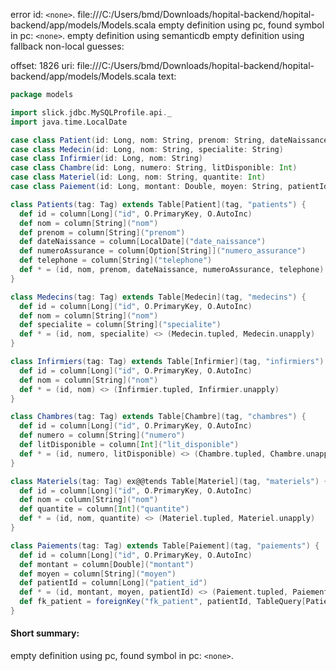 error id: `<none>`.
file:///C:/Users/bmd/Downloads/hopital-backend/hopital-backend/app/models/Models.scala
empty definition using pc, found symbol in pc: `<none>`.
empty definition using semanticdb
empty definition using fallback
non-local guesses:

offset: 1826
uri: file:///C:/Users/bmd/Downloads/hopital-backend/hopital-backend/app/models/Models.scala
text:
```scala
package models

import slick.jdbc.MySQLProfile.api._
import java.time.LocalDate

case class Patient(id: Long, nom: String, prenom: String, dateNaissance: LocalDate, numeroAssurance: Option[String], telephone: String)
case class Medecin(id: Long, nom: String, specialite: String)
case class Infirmier(id: Long, nom: String)
case class Chambre(id: Long, numero: String, litDisponible: Int)
case class Materiel(id: Long, nom: String, quantite: Int)
case class Paiement(id: Long, montant: Double, moyen: String, patientId: Long)

class Patients(tag: Tag) extends Table[Patient](tag, "patients") {
  def id = column[Long]("id", O.PrimaryKey, O.AutoInc)
  def nom = column[String]("nom")
  def prenom = column[String]("prenom")
  def dateNaissance = column[LocalDate]("date_naissance")
  def numeroAssurance = column[Option[String]]("numero_assurance")
  def telephone = column[String]("telephone")
  def * = (id, nom, prenom, dateNaissance, numeroAssurance, telephone) <> (Patient.tupled, Patient.unapply)
}

class Medecins(tag: Tag) extends Table[Medecin](tag, "medecins") {
  def id = column[Long]("id", O.PrimaryKey, O.AutoInc)
  def nom = column[String]("nom")
  def specialite = column[String]("specialite")
  def * = (id, nom, specialite) <> (Medecin.tupled, Medecin.unapply)
}

class Infirmiers(tag: Tag) extends Table[Infirmier](tag, "infirmiers") {
  def id = column[Long]("id", O.PrimaryKey, O.AutoInc)
  def nom = column[String]("nom")
  def * = (id, nom) <> (Infirmier.tupled, Infirmier.unapply)
}

class Chambres(tag: Tag) extends Table[Chambre](tag, "chambres") {
  def id = column[Long]("id", O.PrimaryKey, O.AutoInc)
  def numero = column[String]("numero")
  def litDisponible = column[Int]("lit_disponible")
  def * = (id, numero, litDisponible) <> (Chambre.tupled, Chambre.unapply)
}

class Materiels(tag: Tag) ex@@tends Table[Materiel](tag, "materiels") {
  def id = column[Long]("id", O.PrimaryKey, O.AutoInc)
  def nom = column[String]("nom")
  def quantite = column[Int]("quantite")
  def * = (id, nom, quantite) <> (Materiel.tupled, Materiel.unapply)
}

class Paiements(tag: Tag) extends Table[Paiement](tag, "paiements") {
  def id = column[Long]("id", O.PrimaryKey, O.AutoInc)
  def montant = column[Double]("montant")
  def moyen = column[String]("moyen")
  def patientId = column[Long]("patient_id")
  def * = (id, montant, moyen, patientId) <> (Paiement.tupled, Paiement.unapply)
  def fk_patient = foreignKey("fk_patient", patientId, TableQuery[Patients])(_.id)
}
```


#### Short summary: 

empty definition using pc, found symbol in pc: `<none>`.